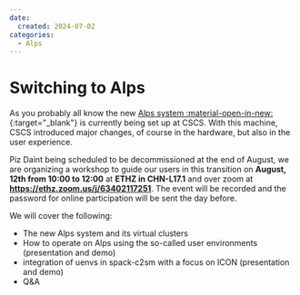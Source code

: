 ```yaml
---
date:
  created: 2024-07-02
categories:
  - Alps
---
```


# Switching to Alps

As you probably all know the new [Alps system :material-open-in-new:](https://www.cscs.ch/computers/alps){:target="_blank"} is currently being set up at CSCS. With this machine, CSCS introduced major changes, of course in the hardware, but also in the user experience.

<!-- more -->

Piz Daint being scheduled to be decommissioned at the end of August, we are organizing a workshop to guide our users in this transition on **August, 12th from 10:00 to 12:00** at **ETHZ in CHN-L17.1** and over zoom at **https://ethz.zoom.us/j/63402117251**. The event will be recorded and the password for online participation will be sent the day before. 
    
We will cover the following:

- The new Alps system and its virtual clusters
- How to operate on Alps using the so-called user environments (presentation and demo)
- integration of uenvs in spack-c2sm with a focus on ICON (presentation and demo)
- Q&A
